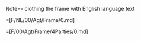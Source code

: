 Note=- clothing the frame with English language text

=[F/NL/00/Agt/Frame/0.md] 

=[F/00/Agt/Frame/4Parties/0.md]
